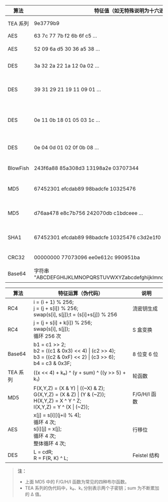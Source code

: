﻿| 算法     | 特征值（如无特殊说明为十六进制）                                             | 备注            |
| -------- | ------------------------------------------------------------------------ | --------------- |
| TEA 系列 | 9e3779b9                                                               | Delta 值         |
| AES      | 63 7c 77 7b f2 6b 6f c5 …                                              | S 盒            |
| AES      | 52 09 6a d5 30 36 a5 38 …                                              | 逆 S 盒          |
| DES      | 3a 32 2a 22 1a 12 0a 02 …                                              | 置换表           |
| DES      | 39 31 29 21 19 11 09 01 …                                              | 密钥交换数组 PC‑1 |
| DES      | 0e 11 0b 18 01 05 03 1c …                                              | 密钥交换数组 PC‑2 |
| DES      | 0e 04 0d 01 02 0f 0b 08 …                                              | S 函数表格 1     |
| BlowFish | 243f6a88 85a308d3 13198a2e 03707344                                    | P 数组           |
| MD5      | 67452301 efcdab89 98badcfe 10325476                                    | 寄存器初始值      |
| MD5      | d76aa478 e8c7b756 242070db c1bdceee …                                  | Tᵢ 数组常量      |
| SHA1     | 67452301 efcdab89 98badcfe 10325476 c3d2e1f0                           | 寄存器初始值      |
| CRC32    | 00000000 77073096 ee0e612c 990951ba                                    | CRC 表           |
| Base64   | 字符串<br>"ABCDEFGHIJKLMNOPQRSTUVWXYZabcdefghijklmnopqrstuvwxyz0123456789+/" | 字符集           |

| 算法     | 特征运算（伪代码）                                                                                                                             | 说明          |
| -------- | -------------------------------------------------------------------------------------------------------------------------------------------- | ------------ |
| RC4      | i = (i + 1) % 256;<br>j = (j + s[i]) % 256;<br>swap(s[i], s[j]);t = (s[i]+s[j]) % 256                                                               | 流密钥生成    |
| RC4      | j = (j + s[i] + k[i]) % 256;<br>swap(s[i], s[j]);<br>循环 256 次                                                                | S 盒变换     |
| Base64   | b1 = c1 >> 2;<br>b2 = ((c1 & 0x3) << 4) \| (c2 >> 4);<br>b3 = ((c2 & 0xF) << 2) \| (c3 >> 6);<br>b4 = c3 & 0x3F;               | 8 位变 6 位   |
| TEA 系列 | ((x << 4) + k₀) ^ (y + sum) ^ ((y >> 5) + k₁)                                                                                   | 轮函数       |
| MD5      | F(X,Y,Z) = (X & Y) \| ((~X) & Z);<br>G(X,Y,Z) = (X & Z) \| (Y & (~Z));<br>H(X,Y,Z) = X ^ Y ^ Z;<br>I(X,Y,Z) = Y ^ (X \| (~Z)); | F/G/H/I 函数  |
| AES      | x[j] = s[i][(j+i) % 4];<br>循环 4 次;<br>s[i][j] = x[j];<br>循环 4 次;<br>整体循环 4 次;                                         | 行移位         |
| DES      | L = cdR;<br>R = F(R, K) ^ L;                                                                                                     | Feistel 结构  |

> **注：**
>
> * 上面 MD5 中的 F/G/H/I 函数为常见的四种布尔函数。
> * TEA 系列的伪代码中，k₀、k₁ 分别表示两个子密钥；sum 为不断累加的 Δ 值。